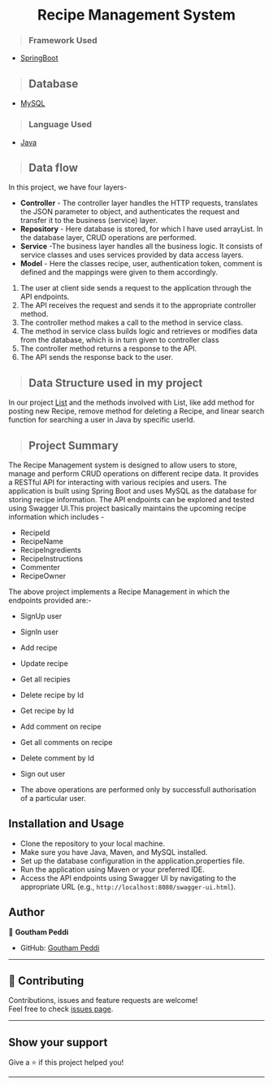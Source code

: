 <h1 align="center"> Recipe Management System</h1>

>### Framework Used 
* [SpringBoot](javatpoint.com/spring-boot-tutorial)

>## Database
* [MySQL](https://www.mysql.com/downloads/)

>### Language Used
* [Java](https://www.java.com/en/download/help/whatis_java.html)
>## Data flow
In this project, we have four layers-
* **Controller** - The controller layer handles the HTTP requests, translates the JSON parameter to object, and authenticates the request and transfer it to the business (service) layer.
* **Repository** - Here database is stored, for which I have used arrayList. In the database layer, CRUD operations are performed.
* **Service** -The business layer handles all the business logic. It consists of service classes and uses services provided by data access layers.
* **Model** - Here the classes recipe, user, authentication token, comment is defined and the mappings were given to them accordingly.
1. The user at client side sends a request to the application through the API endpoints.
2. The API receives the request and sends it to the appropriate controller method.
3. The controller method makes a call to the method in service class.
4. The method in service class builds logic and retrieves or modifies data from the database, which is in turn given to controller class
5. The controller method returns a response to the API.
6. The API sends the response back to the user.
   
>## Data Structure used in my project
In our project [List](https://www.geeksforgeeks.org/internal-working-of-list-in-java/) and the methods involved with List, like add method for posting new Recipe, remove method for deleting a Recipe, and linear search function for searching a user in Java by specific userId.
>## Project Summary
The Recipe Management system is designed to allow users to store, manage and perform CRUD operations on different recipe data. It provides a RESTful API for interacting with various recipies and users. The application is built using Spring Boot and uses MySQL as the database for storing recipe information. The API endpoints can be explored and tested using Swagger UI.This project basically maintains the upcoming recipe information which includes -
* RecipeId
* RecipeName
* RecipeIngredients
* RecipeInstructions
* Commenter
* RecipeOwner

The above project implements a Recipe Management in which the endpoints provided are:-

* SignUp user
* SignIn user
* Add recipe
* Update recipe
* Get all recipies
* Delete recipe by Id
* Get recipe by Id
* Add comment on recipe
* Get all comments on recipe
* Delete comment by Id
* Sign out user

* The above operations are performed only by successfull authorisation of a particular user.
## Installation and Usage

* Clone the repository to your local machine.
* Make sure you have Java, Maven, and MySQL installed.
* Set up the database configuration in the application.properties file.
* Run the application using Maven or your preferred IDE.
* Access the API endpoints using Swagger UI by navigating to the appropriate URL (e.g., `http://localhost:8080/swagger-ui.html`).

## Author

👤 **Goutham Peddi**

* GitHub: [Goutham Peddi](https://gist.github.com/GOUTHAMPEDDI)

---

## 🤝 Contributing

Contributions, issues and feature requests are welcome!<br />Feel free to check [issues page]("url").
    
---

## Show your support

Give a ⭐️ if this project helped you!
    
---
